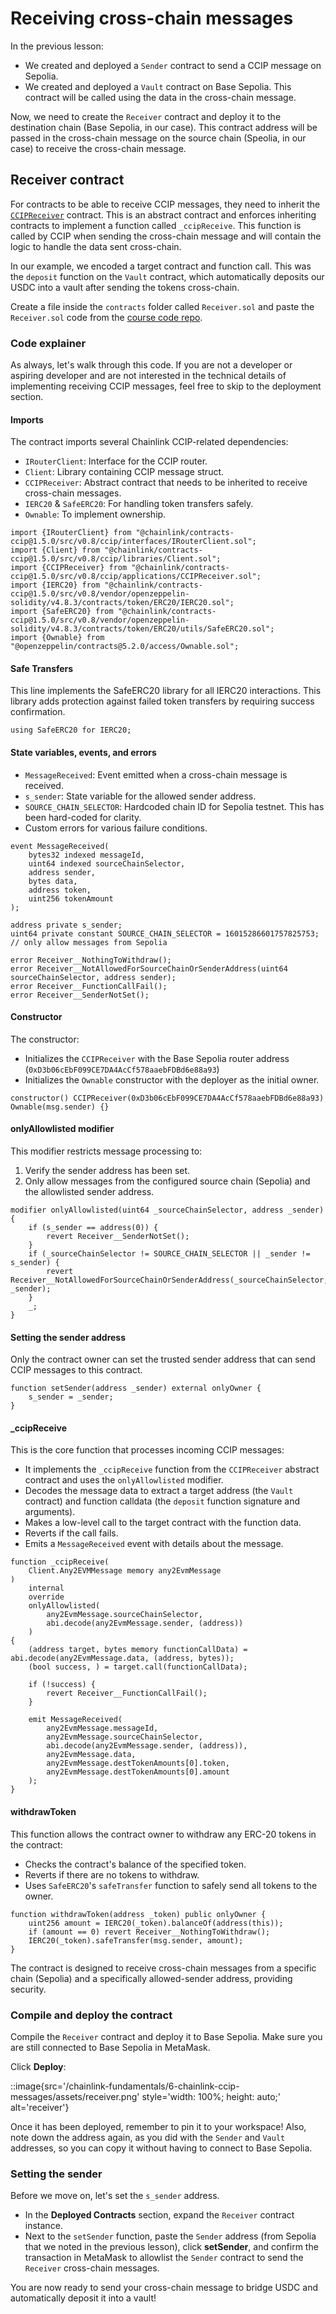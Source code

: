 # Receiving cross-chain messages

In the previous lesson:
- We created and deployed a `Sender` contract to send a CCIP message on Sepolia.
- We created and deployed a `Vault` contract on Base Sepolia. This contract will be called using the data in the cross-chain message.

Now, we need to create the `Receiver` contract and deploy it to the destination chain (Base Sepolia, in our case). This contract address will be passed in the cross-chain message on the source chain (Speolia, in our case) to receive the cross-chain message.

## Receiver contract

For contracts to be able to receive CCIP messages, they need to inherit the [`CCIPReceiver`](https://github.com/smartcontractkit/chainlink/blob/develop/contracts/src/v0.8/ccip/applications/CCIPReceiver.sol) contract. This is an abstract contract and enforces inheriting contracts to implement a function called `_ccipReceive`. This function is called by CCIP when sending the cross-chain message and will contain the logic to handle the data sent cross-chain. 

In our example, we encoded a target contract and function call. This was the `deposit` function on the `Vault` contract, which automatically deposits our USDC into a vault after sending the tokens cross-chain. 

Create a file inside the `contracts` folder called `Receiver.sol` and paste the `Receiver.sol` code from the [course code repo](https://github.com/Cyfrin/chainlink-fundamentals-cu/blob/main/chainlink-course-code/ccip/Receiver.sol).

### Code explainer

As always, let's walk through this code. If you are not a developer or aspiring developer and are not interested in the technical details of implementing receiving CCIP messages, feel free to skip to the deployment section.

#### Imports

The contract imports several Chainlink CCIP-related dependencies:

- `IRouterClient`: Interface for the CCIP router.
- `Client`: Library containing CCIP message struct.
- `CCIPReceiver`: Abstract contract that needs to be inherited to receive cross-chain messages.
- `IERC20` & `SafeERC20`: For handling token transfers safely.
- `Ownable`: To implement ownership.

```solidity
import {IRouterClient} from "@chainlink/contracts-ccip@1.5.0/src/v0.8/ccip/interfaces/IRouterClient.sol";
import {Client} from "@chainlink/contracts-ccip@1.5.0/src/v0.8/ccip/libraries/Client.sol";
import {CCIPReceiver} from "@chainlink/contracts-ccip@1.5.0/src/v0.8/ccip/applications/CCIPReceiver.sol";
import {IERC20} from "@chainlink/contracts-ccip@1.5.0/src/v0.8/vendor/openzeppelin-solidity/v4.8.3/contracts/token/ERC20/IERC20.sol";
import {SafeERC20} from "@chainlink/contracts-ccip@1.5.0/src/v0.8/vendor/openzeppelin-solidity/v4.8.3/contracts/token/ERC20/utils/SafeERC20.sol";
import {Ownable} from "@openzeppelin/contracts@5.2.0/access/Ownable.sol";
```

#### Safe Transfers

This line implements the SafeERC20 library for all IERC20 interactions. This library adds protection against failed token transfers by requiring success confirmation.

```solidity
using SafeERC20 for IERC20;
```

#### State variables, events, and errors

- `MessageReceived`: Event emitted when a cross-chain message is received.
- `s_sender`: State variable for the allowed sender address.
- `SOURCE_CHAIN_SELECTOR`: Hardcoded chain ID for Sepolia testnet. This has been hard-coded for clarity.
- Custom errors for various failure conditions.

```solidity
event MessageReceived(
    bytes32 indexed messageId,
    uint64 indexed sourceChainSelector,
    address sender,
    bytes data,
    address token,
    uint256 tokenAmount
);

address private s_sender;
uint64 private constant SOURCE_CHAIN_SELECTOR = 16015286601757825753; // only allow messages from Sepolia

error Receiver__NothingToWithdraw();
error Receiver__NotAllowedForSourceChainOrSenderAddress(uint64 sourceChainSelector, address sender);
error Receiver__FunctionCallFail();
error Receiver__SenderNotSet();
```

#### Constructor

The constructor:

- Initializes the `CCIPReceiver` with the Base Sepolia router address (`0xD3b06cEbF099CE7DA4AcCf578aaebFDBd6e88a93`)
- Initializes the `Ownable` constructor with the deployer as the initial owner.

```solidity
constructor() CCIPReceiver(0xD3b06cEbF099CE7DA4AcCf578aaebFDBd6e88a93) Ownable(msg.sender) {}
```

#### onlyAllowlisted modifier

This modifier restricts message processing to:

1. Verify the sender address has been set.
2. Only allow messages from the configured source chain (Sepolia) and the allowlisted sender address.

```solidity
modifier onlyAllowlisted(uint64 _sourceChainSelector, address _sender) {
    if (s_sender == address(0)) {
        revert Receiver__SenderNotSet();
    }
    if (_sourceChainSelector != SOURCE_CHAIN_SELECTOR || _sender != s_sender) {
        revert Receiver__NotAllowedForSourceChainOrSenderAddress(_sourceChainSelector, _sender);
    }
    _;
}
```

#### Setting the sender address

Only the contract owner can set the trusted sender address that can send CCIP messages to this contract.

```solidity
function setSender(address _sender) external onlyOwner {
    s_sender = _sender;
}
```

#### _ccipReceive


This is the core function that processes incoming CCIP messages:

- It implements the `_ccipReceive` function from the `CCIPReceiver` abstract contract and uses the `onlyAllowlisted` modifier.
- Decodes the message data to extract a target address (the `Vault` contract) and function calldata (the `deposit` function signature and arguments).
- Makes a low-level call to the target contract with the function data.
- Reverts if the call fails.
- Emits a `MessageReceived` event with details about the message.

```solidity
function _ccipReceive(
    Client.Any2EVMMessage memory any2EvmMessage
)
    internal
    override
    onlyAllowlisted(
        any2EvmMessage.sourceChainSelector,
        abi.decode(any2EvmMessage.sender, (address))
    )
{
    (address target, bytes memory functionCallData) = abi.decode(any2EvmMessage.data, (address, bytes));
    (bool success, ) = target.call(functionCallData);

    if (!success) {
        revert Receiver__FunctionCallFail();
    }

    emit MessageReceived(
        any2EvmMessage.messageId,
        any2EvmMessage.sourceChainSelector,
        abi.decode(any2EvmMessage.sender, (address)),
        any2EvmMessage.data,
        any2EvmMessage.destTokenAmounts[0].token,
        any2EvmMessage.destTokenAmounts[0].amount
    );
}
```

#### withdrawToken

This function allows the contract owner to withdraw any ERC-20 tokens in the contract:

- Checks the contract's balance of the specified token.
- Reverts if there are no tokens to withdraw.
- Uses `SafeERC20`'s `safeTransfer` function to safely send all tokens to the owner.

```solidity
function withdrawToken(address _token) public onlyOwner {
    uint256 amount = IERC20(_token).balanceOf(address(this));
    if (amount == 0) revert Receiver__NothingToWithdraw();
    IERC20(_token).safeTransfer(msg.sender, amount);
}
```

The contract is designed to receive cross-chain messages from a specific chain (Sepolia) and a specifically allowed-sender address, providing security.

### Compile and deploy the contract

Compile the `Receiver` contract and deploy it to Base Sepolia. Make sure you are still connected to Base Sepolia in MetaMask. 

Click **Deploy**:

::image{src='/chainlink-fundamentals/6-chainlink-ccip-messages/assets/receiver.png' style='width: 100%; height: auto;' alt='receiver'}

Once it has been deployed, remember to pin it to your workspace! Also, note down the address again, as you did with the `Sender` and `Vault` addresses, so you can copy it without having to connect to Base Sepolia.

### Setting the sender

Before we move on, let's set the `s_sender` address. 

- In the **Deployed Contracts** section, expand the `Receiver` contract instance.
- Next to the `setSender` function, paste the `Sender` address (from Sepolia that we noted in the previous lesson), click **setSender**, and confirm the transaction in MetaMask to allowlist the `Sender` contract to send the `Receiver` cross-chain messages.

You are now ready to send your cross-chain message to bridge USDC and automatically deposit it into a vault!
